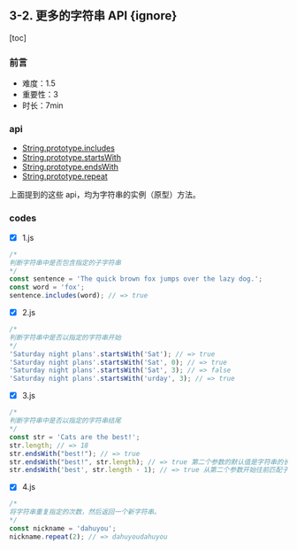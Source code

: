 ## 3-2. 更多的字符串 API {ignore}

[toc]

### 前言

- 难度：1.5
- 重要性：3
- 时长：7min

### api

- [String.prototype.includes](https://developer.mozilla.org/zh-CN/docs/Web/JavaScript/Reference/Global_Objects/String/includes)
- [String.prototype.startsWith](https://developer.mozilla.org/zh-CN/docs/Web/JavaScript/Reference/Global_Objects/String/startsWith)
- [String.prototype.endsWith](https://developer.mozilla.org/zh-CN/docs/Web/JavaScript/Reference/Global_Objects/String/endsWith)
- [String.prototype.repeat](https://developer.mozilla.org/zh-CN/docs/Web/JavaScript/Reference/Global_Objects/String/repeat)

上面提到的这些 api，均为字符串的实例（原型）方法。

### codes

- [x] 1.js

```js
/*
判断字符串中是否包含指定的子字符串
*/
const sentence = 'The quick brown fox jumps over the lazy dog.';
const word = 'fox';
sentence.includes(word); // => true
```

- [x] 2.js

```js
/*
判断字符串中是否以指定的字符串开始
*/
'Saturday night plans'.startsWith('Sat'); // => true
'Saturday night plans'.startsWith('Sat', 0); // => true
'Saturday night plans'.startsWith('Sat', 3); // => false
'Saturday night plans'.startsWith('urday', 3); // => true
```

- [x] 3.js

```js
/*
判断字符串中是否以指定的字符串结尾
*/
const str = 'Cats are the best!';
str.length; // => 18
str.endsWith("best!"); // => true
str.endsWith("best!", str.length); // => true 第二个参数的默认值是字符串的长度
str.endsWith('best', str.length - 1); // => true 从第二个参数开始往前匹配子串
```

- [x] 4.js

```js
/*
将字符串重复指定的次数，然后返回一个新字符串。
*/
const nickname = 'dahuyou';
nickname.repeat(2); // => dahuyoudahuyou
```
